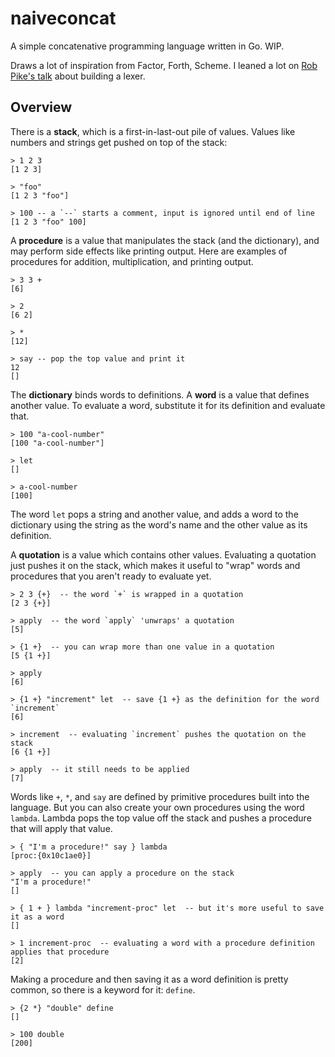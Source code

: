 # naiveconcat

A simple concatenative programming language written in Go.
WIP.

Draws a lot of inspiration from Factor, Forth, Scheme. I leaned a lot on [Rob Pike's talk](https://www.youtube.com/watch?v=HxaD_trXwRE&t=2440s) about building a lexer.


## Overview

There is a **stack**, which is a first-in-last-out pile of values. Values like numbers and strings get pushed on top of the stack:

```
> 1 2 3
[1 2 3]

> "foo" 
[1 2 3 "foo"]

> 100 -- a `--` starts a comment, input is ignored until end of line
[1 2 3 "foo" 100]
```

A **procedure** is a value that manipulates the stack (and the dictionary), and may perform side effects like printing output.
Here are examples of procedures for addition, multiplication, and printing output.

```
> 3 3 +
[6]

> 2
[6 2]

> *
[12]

> say -- pop the top value and print it
12
[]
```

The **dictionary** binds words to definitions. A **word** is a value that defines another value. To evaluate a word, substitute it for its definition and evaluate that.

```
> 100 "a-cool-number" 
[100 "a-cool-number"]

> let
[]

> a-cool-number
[100]
```

The word `let` pops a string and another value, and adds a word to the dictionary using the string as the word's name and the other value as its definition.

A **quotation** is a value which contains other values. Evaluating a quotation just pushes it on the stack, which makes it useful to "wrap" words and procedures that you aren't ready to evaluate yet.

```
> 2 3 {+}  -- the word `+` is wrapped in a quotation
[2 3 {+}]

> apply  -- the word `apply` 'unwraps' a quotation
[5]

> {1 +}  -- you can wrap more than one value in a quotation
[5 {1 +}]

> apply
[6]

> {1 +} "increment" let  -- save {1 +} as the definition for the word `increment`
[6]

> increment  -- evaluating `increment` pushes the quotation on the stack
[6 {1 +}]

> apply  -- it still needs to be applied
[7]
```

Words like `+`, `*`, and `say` are defined by primitive procedures built into the language. But you can also create your own procedures using the word `lambda`. Lambda pops the top value off the stack and pushes a procedure that will apply that value.

```
> { "I'm a procedure!" say } lambda
[proc:{0x10c1ae0}]

> apply  -- you can apply a procedure on the stack
"I'm a procedure!"
[]

> { 1 + } lambda "increment-proc" let  -- but it's more useful to save it as a word
[]

> 1 increment-proc  -- evaluating a word with a procedure definition applies that procedure
[2]
```

Making a procedure and then saving it as a word definition is pretty common, so there is a keyword for it: `define`.

```
> {2 *} "double" define
[]

> 100 double
[200]
```
